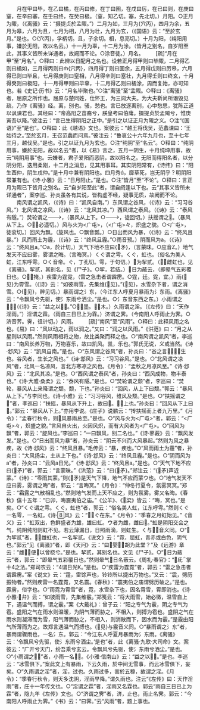 <!-- { "loadSidebar": true } -->
　　月在甲曰毕，在乙曰橘，在丙曰修，在丁曰圉，在戊曰厉，在已曰则，在庚曰窒，在辛曰塞，在壬曰终，在癸曰极。（窒，知乙切。塞，先北切。）月阳。○正月为陬，（《离骚》云：“摄提贞於孟陬。”）二月为如，三月为{穴丙}，四月为余，五月为皋，六月为且，七月为相，八月为壮，九月为玄，（《国语》云：“至於玄月。”是也。○{穴丙}，孚柄切。且，子余切。相，息亮切。）十月为阳，（纯阳用事，嫌於无阳，故以名云。）十一月为辜，十二月为涂。（皆月之别名，自岁阳至此，其事义皆所未详通者，故阙而不论。○涂音徒。）月名。
　　[疏]“月在甲”至“月名”。○释曰：此辨以日配月之名也。设若正月得甲则曰毕陬，二月得乙则曰橘如，三月得丙则曰{穴丙}，四月得丁则曰圉余，五月得戊则曰厉皋，六月得已则曰毕且，七月得庚则曰窒相，八月得辛则曰塞壮，九月得壬则曰终玄，十月得癸则曰极阳，十一月得甲则曰毕辜，十二月得乙则曰橘涂，周而复始，亦可知也。若《史记·历书》云：“月名毕聚也。”○注“离骚”至“孟陬。○释曰：《离骚》者，屈原之所作也。屈原与楚同姓，仕怀王，为三闾大夫。为大夫靳尚所谮毁见疏，乃作《离骚》经。离，别也。骚，愁也。言已放逐离别，心中愁思，犹陈正道以讽谏君也。其经曰：“帝高阳之苗裔兮，朕皇考曰伯庸。摄提贞於孟陬兮，惟庚寅吾以降。”彼注云：“言已生得阴阳之正中。”是引之以证正月为陬之义。○注“《国语》”至“是也”。○释曰：此《越语》文也。案彼云：“越王将伐吴，范蠡谏曰：‘王姑待之。’至於玄月，王召范蠡而问焉。”彼注云：“鲁哀公十六年九月也，至十七年三月，越伐吴。”是也。引之以证九月为玄也。○注“纯阴”至“名云”。○释曰：“纯阴用事，嫌於无阳，故以名云“者，以《易》言之，五月一阴生，十月纯坤用事，故云“纯阴用事”也。云嫌者，君子爱阳而恶阴，故以阳名之。无阳而得阳名者，以分阴分阳，迭用柔刚，十二月之消息，见其用事耳。其实阴阳常有，《诗纬》曰：“阳生酉仲，阴生戌仲。”是十月中兼有阴阳也。四月秀，靡草死，岂无阴乎？明阴阳常兼有也。《诗·小雅》云：“日月阳止。”是也。○注“皆月”至“不论”。○释曰：言正月为陬已下皆月之别名。云“自岁阳至此”者，谓自阏逢以下也。云“其事义皆所未详通者”，案李巡、孙炎虽各有其说，皆构虚不经，疑事无质，故阙而不论。
　　南风谓之凯风，（《诗》曰：“凯风自南。”）东风谓之谷风，（《诗》云：“习习谷风。”）北风谓之凉风，（《诗》云：“北风其凉。”）西风谓之泰风。（《诗》云：“泰风有隧。”）焚轮谓之，（暴风从上下。○，徒回切。）扶摇谓之。（暴风从下上。○，必遥切。）风与火为<广屯>，（<广屯>々，炽盛之貌。○<广屯>，徒衮切。）回风为飘。（旋风也。○飘音瓢。）○日出而风为暴，（《诗》云：“终风且暴。”）风而雨土为霾，（《诗》云：“终风且霾。”○雨音预。）阴而风为а。（《诗》云：“终风且а。”○а，於计切。）天气下地不应曰{矛}，（言蒙昧。○应音Ζ。）地气发天不应曰雾，雾谓之晦。（言晦冥。）くぐ谓之雩。くぐ，虹也。（俗名为美人虹，江东呼雩。○く音帝。ぐ，丁孔切。雩，于句切。）为挈贰。（，雌虹也，见《离骚》。挈贰，其别名，见《尸子》。○挈，若结。）日为蔽云，（即晕气五彩覆日也。○，掩。）疾雷为霆霓，（雷之急击者谓霹雳。○霆，廷。霓，宜。）雨{见}为霄雪。（《诗》云：“如彼雨雪，先集维{见}。”{见}，水雪杂下者，谓之消雪。○{见}，醉见切。）暴雨谓之氵东，（今江东人呼夏月暴雨为氵东雨。《离骚》云：“令飘风兮先驱，使氵东雨兮洒尘。”是也。○氵东音东西之东。）小雨谓之，（《诗》云：“益之以。”○，墨。，木。）久雨谓之淫。（《左传》曰：“天作淫雨。”）淫谓之霖。（雨自三日巳上为霖。）济谓之霁。（今南阳人呼雨止为霁。○济音荠。霁，徂计切。）风雨。
　　[疏]“南风”至“风雨”。○释曰：此释风雨之名也。《易》曰：“风以动之，雨以润之。”又曰：“润之以风雨。”《洪范》曰：“月之从星则以风雨。”然则风雨相将之物，故比类聚而释之也。○“南风谓之凯风”者，李巡曰：“南风长养万物，万物喜乐，故曰凯风。凯，乐也。”郭氏无说，义或当然。《诗·邶风》云：“凯风自南。”是也。○“东风谓之谷风”者，孙炎曰：“谷之言，，生也。谷风者，生长之风也。”《诗·邶风》云：“习习谷风。”是也。○“北风谓之凉风”者，北风一名凉风，言北方寒凉之风也。《月令》：“孟秋之月凉风至。”《诗·邶风》云：“北风其凉。”是也。○“西风谓之泰风”者，孙炎曰：“西风成物，物丰泰也。”《诗·大雅·桑柔》云：“泰风有隧。”是也。○“焚轮谓之颓”者，李巡曰：“焚轮，暴风从上来降谓之颓。颓，下也。”孙炎曰：“回风，从上下曰颓。”郭云：“暴风从上下。”与李同也。《诗·小雅》云：“习习谷风，维风及颓。”是也。○“扶摇谓之”者，李巡曰：“扶摇，暴风从下升上，故曰。，上也。”孙炎曰：“回风从下上曰。”郭云：“暴风从下上。”亦用李说。《庄子》说鹏云：“抟扶摇而上者九万里。”《月令》：“孟春行秋令，则风暴雨总至。”是也。○“风与火为<广屯>”者，郭云：“<广屯>々，炽盛之貌。”言风自火出，火因风炽，而有大风者为<广屯>。○“回风为飘”者，郭云：“旋风也。”李巡曰：“一曰飘风，别二名也。”《诗·蓼莪》云：“飘风发发。”是也。○“日出而风为暴”者，孙炎云：“阴云不兴而大风暴起。”然则为风之暴疾，故《诗·邶风》云：“终风且暴。”毛传云：“暴，疾也。”○“风而雨土为霾”者，孙炎曰：“大风扬尘，土从上下也。”《诗·邶风》云：“终风且霾。”是也。○“阴而风为а”者，孙炎曰：“云风а日光。”《诗·邶风》云：“终风且а。”是也。○“天气下地不应曰{矛}”者，郭云：“言蒙昧。”《洪范》云：“曰{矛}。”郑注云：“{矛}声近蒙。”《诗》：“零雨其蒙。”则{矛}是天气下降，地气不应而蒙ウ也。○“地气发天不应曰雾，雾谓之晦”者，郭云：“言晦冥。”《月令》：“仲冬行夏令，氛雾冥冥。”郑云：“霜露之气散相乱也。”然则地气发而上天不应之，则为氛雾。雾又名晦。《春秋》僖十五年：“已卯，晦震夷伯之庙。”《公羊》、《梁》皆云：“晦，冥也。”是矣。○“くぐ谓之雩。くぐ，虹也”者，郭云：“俗名美人虹，江东呼雩。”然则くぐ一名雩，一名虹。《诗·风》云：“ぐ在东。”《月令》：“季春之月虹始见。”《音义》云：“虹双出，色鲜盛者为雄，雄曰虹。ウ者为雌，雌曰。”虹是阴阳交会之气，纯阴纯阳则虹不见。若云薄漏日，日照雨滴，则虹生。く与音义同。○“为挈贰”者，，雌虹也，一名挈贰。《说文》云：“霓，屈虹，青赤或白色，阴气也。”郭云“见《离骚》”者，即《天问》云：“曰婴，胡为此堂？”及《远游》章云：“雌便以曾桡兮。”是也。挈贰，其别名也。文见《尸子》。○“日为蔽云”者，郭云：“即晕气五彩覆日也。”然则晕气日名蔽云。《周礼·春官》：“氐掌十之法。”郑司农云：“谓日光К。”是也。○“疾雷为霆霓”者，郭云：“雷之急击者谓霹雳。”案《说文》云：“霆，雷馀声也，铃铃所以捷出万物也。”又云：“震，劈历振物者。”然则疾雷一名霆霓，又名震。《春秋》：“震夷伯之庙谓劈历破之。”是也。霹雳，俗字也。○“雨霓为霄雪”者，霓，水雪杂下也，因名霄雪，霄即消也。《诗·小雅·弁》云：“如彼雨雪，先集维霰。”郑笺云：“将大雨雪，始必徵，温雪自上下，遇温气而搏，谓之霰。”案《大戴礼》：曾子云：“阳之专气为霰，阴之专气为雹。盛阳之气在雨水则温暖，为阴气薄而胁之，不相入，则搏为雹也。盛阴之气在雨水则凝滞而为雪，阳气薄而胁之，不相入，则消散而下，因水而为霰。”是霰由阳气所薄而为之。故郑言遇温气而搏也。{见}与霰音义同。○“暴雨谓之氵东”者，暴雨谓骤雨也，一名氵东。郭云：“今江东人呼夏月暴雨为氵东雨。《离骚》云：‘令飘风兮先驱，使氵东雨兮洒尘。’是也”者，此《离骚·九歌·大司命》文。案彼云：“广开兮天门，纷吾乘兮玄云。令飘风兮先驱，使氵东雨兮洒尘。”是也。○“小雨谓之”者，小雨一名。《小雅·信南山》云：“益之以。”是也。李巡云：“冰雪俱下。”案此文上有暴雨，下云久雨，於中间无雪事，而云冰雪俱下，妄矣。○“久雨谓之淫”者，淫，过也。久雨过多，害於五稼，故谓之淫。《月令》：“季春行秋令，则天多沈阴，淫雨早降。”谓久雨也。注云“《左传》曰：天作淫雨”者，庄十一年传文也。○“淫谓之霖”者，淫雨又名霖也。郭云“雨自三日已上为霖”者，隐九年《左传》文也。○“济谓之霁”者，济，止也，雨止名霁。郭云：“今南阳人呼雨止为霁。”《书》云：“曰霁。”云“风雨”者，题上事也。
